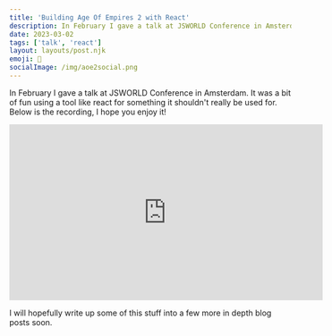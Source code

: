 ```yaml
---
title: 'Building Age Of Empires 2 with React'
description: In February I gave a talk at JSWORLD Conference in Amsterdam. It was a bit of fun using a tool like react for something it shouldn't really be used for.
date: 2023-03-02
tags: ['talk', 'react']
layout: layouts/post.njk
emoji: 📣
socialImage: /img/aoe2social.png
---
```


In February I gave a talk at JSWORLD Conference in Amsterdam. It was a bit of fun using a tool like react for something it shouldn't really be used for. Below is the recording, I hope you enjoy it!

<iframe width="560" height="315" src="https://www.youtube.com/embed/meUjZAyBkE8" title="YouTube video player" frameborder="0" allow="accelerometer; autoplay; clipboard-write; encrypted-media; gyroscope; picture-in-picture; web-share" allowfullscreen></iframe>

I will hopefully write up some of this stuff into a few more in depth blog posts soon.
